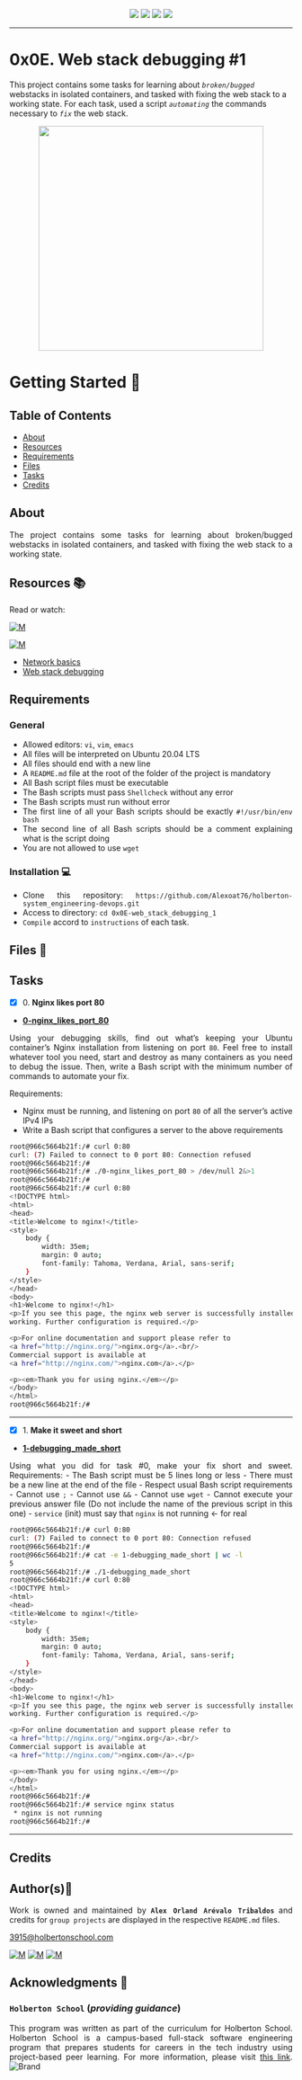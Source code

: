 <p align="center">
<img src="https://img.shields.io/badge/LINUX-darkgreen.svg"/>
<img src="https://img.shields.io/badge/Shell-ligthgreen.svg"/>
<img src="https://img.shields.io/badge/Emacs-purple.svg"/>
<img src="https://img.shields.io/badge/Markdown-black.svg"/><br>	
</p>

---
# 0x0E. Web stack debugging #1

This project contains some tasks for learning about *`broken/bugged`* webstacks in isolated containers, and tasked with fixing the web stack to a working state. For each task, used a script *`automating`* the commands necessary to *`fix`* the web stack.

<p align="center">
  <img width="400"  
        src="https://www.vargonen.com/blog/wp-content/uploads/2020/04/net-framework-versiyon.jpg"
  >
</p>

# Getting Started :running:	
<div style="text-align: justify">

## Table of Contents
* [About](#about)
* [Resources](#resources-books)
* [Requirements](#requirements)
* [Files](#files-file_folder)
* [Tasks](#tasks)
* [Credits](#credits)

## About
	
The project contains some tasks for learning about broken/bugged webstacks in isolated containers, and tasked with fixing the web stack to a working state.

## Resources :books:
Read or watch:
	
[![M](https://upload.wikimedia.org/wikipedia/commons/thumb/2/2f/Google_2015_logo.svg/80px-Google_2015_logo.svg.png)](https://www.google.com/search?q=ssh&oq=ssh&aqs=chrome..69i57j0i512l9.3283j0j15&sourceid=chrome&ie=UTF-8)

[![M](https://upload.wikimedia.org/wikipedia/commons/thumb/e/e1/Logo_of_YouTube_%282015-2017%29.svg/70px-Logo_of_YouTube_%282015-2017%29.svg.png)](https://www.youtube.com/results?search_query=ssh)

- [Network basics](https://intranet.hbtn.io/concepts/33) 
- [Web stack debugging](https://intranet.hbtn.io/concepts/68) 

## Requirements
### General
- Allowed editors: `vi`, `vim`, `emacs` 
- All files will be interpreted on Ubuntu 20.04 LTS
- All files should end with a new line
- A `README.md` file at the root of the folder of the project is mandatory
- All Bash script files must be executable
- The Bash scripts must pass `Shellcheck` without any error
- The Bash scripts must run without error
- The first line of all your Bash scripts should be exactly `#!/usr/bin/env bash` 
- The second line of all Bash scripts should be a comment explaining what is the script doing
- You are not allowed to use `wget`
	
### Installation :computer:
	
- Clone this repository: `https://github.com/Alexoat76/holberton-system_engineering-devops.git`	
- Access to directory: `cd 0x0E-web_stack_debugging_1`
- `Compile` accord to `instructions` of each task.

## Files :file_folder:
		
## Tasks

+ [X] 0\. **Nginx likes port 80**

+ **[0-nginx_likes_port_80](./0-nginx_likes_port_80)**

Using your debugging skills, find out what’s keeping your Ubuntu container’s Nginx installation from listening 
on port `80`. Feel free to install whatever tool you need, start and destroy as many containers as you need to 
debug the issue. Then, write a Bash script with the minimum number of commands to automate your fix.

Requirements:

- Nginx must be running, and listening on port `80` of all the server’s active IPv4 IPs 
- Write a Bash script that configures a server to the above requirements

```bash
root@966c5664b21f:/# curl 0:80
curl: (7) Failed to connect to 0 port 80: Connection refused
root@966c5664b21f:/#
root@966c5664b21f:/# ./0-nginx_likes_port_80 > /dev/null 2&>1
root@966c5664b21f:/#
root@966c5664b21f:/# curl 0:80
<!DOCTYPE html>
<html>
<head>
<title>Welcome to nginx!</title>
<style>
    body {
        width: 35em;
        margin: 0 auto;
        font-family: Tahoma, Verdana, Arial, sans-serif;
    }
</style>
</head>
<body>
<h1>Welcome to nginx!</h1>
<p>If you see this page, the nginx web server is successfully installed and
working. Further configuration is required.</p>

<p>For online documentation and support please refer to
<a href="http://nginx.org/">nginx.org</a>.<br/>
Commercial support is available at
<a href="http://nginx.com/">nginx.com</a>.</p>

<p><em>Thank you for using nginx.</em></p>
</body>
</html>
root@966c5664b21f:/#
```
---

+ [X] 1\. **Make it sweet and short**

+ **[1-debugging_made_short](./1-debugging_made_short)**

Using what you did for task #0, make your fix short and sweet.
Requirements:
	- The Bash script must be 5 lines long or less
	- There must be a new line at the end of the file
	- Respect usual Bash script requirements
	- Cannot use  ` ; ` 
	- Cannot use  ` && ` 
	- Cannot use  ` wget ` 
	- Cannot execute your previous answer file (Do not include the name of the previous script in this one)
	- `service` (init) must say that `nginx` is not running ← for real

```bash
root@966c5664b21f:/# curl 0:80
curl: (7) Failed to connect to 0 port 80: Connection refused
root@966c5664b21f:/#
root@966c5664b21f:/# cat -e 1-debugging_made_short | wc -l
5
root@966c5664b21f:/# ./1-debugging_made_short
root@966c5664b21f:/# curl 0:80
<!DOCTYPE html>
<html>
<head>
<title>Welcome to nginx!</title>
<style>
    body {
        width: 35em;
        margin: 0 auto;
        font-family: Tahoma, Verdana, Arial, sans-serif;
    }
</style>
</head>
<body>
<h1>Welcome to nginx!</h1>
<p>If you see this page, the nginx web server is successfully installed and
working. Further configuration is required.</p>

<p>For online documentation and support please refer to
<a href="http://nginx.org/">nginx.org</a>.<br/>
Commercial support is available at
<a href="http://nginx.com/">nginx.com</a>.</p>

<p><em>Thank you for using nginx.</em></p>
</body>
</html>
root@966c5664b21f:/#
root@966c5664b21f:/# service nginx status
 * nginx is not running
root@966c5664b21f:/# 
```
---	

## Credits

## Author(s):blue_book:

Work is owned and maintained by 
	**`Alex Orland Arévalo Tribaldos`**  and credits for `group projects` are displayed in the respective `README.md` files.

<3915@holbertonschool.com>
	
[![M](https://upload.wikimedia.org/wikipedia/commons/thumb/9/91/Octicons-mark-github.svg/25px-Octicons-mark-github.svg.png)](https://github.com/Alexoat76)
[![M](https://upload.wikimedia.org/wikipedia/fr/thumb/c/c8/Twitter_Bird.svg/25px-Twitter_Bird.svg.png)](https://twitter.com/aoarevalot)
[![M](https://upload.wikimedia.org/wikipedia/commons/thumb/c/ca/LinkedIn_logo_initials.png/25px-LinkedIn_logo_initials.png)](https://www.linkedin.com/in/Alexoat76/)

## Acknowledgments :mega: 

### **`Holberton School`** (*providing guidance*)
	
This program was written as part of the curriculum for Holberton School.
Holberton School is a campus-based full-stack software engineering program
that prepares students for careers in the tech industry using project-based
peer learning. For more information,  please visit [this link](https://www.holbertonschool.com/).
![Brand](https://assets.website-files.com/6105315644a26f77912a1ada/610540e8b4cd6969794fe673_Holberton_School_logo-04-04.svg)
